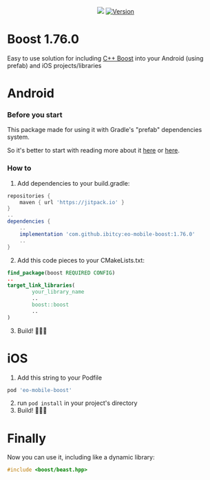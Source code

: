 <p align="center">
    <a href="https://jitpack.io/#ibitcy/eo-mobile-boost"><img src="https://jitpack.io/v/ibitcy/eo-mobile-boost.svg"/></a>
    <a href="http://cocoapods.org/pods/eo-mobile-boost"><img src="https://img.shields.io/cocoapods/v/eo-mobile-boost.svg?style=flat" alt="Version"/></a>
</p>

# Boost 1.76.0

Easy to use solution for including [C++ Boost](https://www.boost.org) into your Android (using prefab) and iOS projects/libraries

# Android

### Before you start

This package made for using it with Gradle's "prefab" dependencies system.

So it's better to start with reading more about it [here](https://developer.android.com/studio/build/dependencies?buildsystem=cmake#native-dependencies-with-agp) or [here](https://github.com/android/ndk-samples/tree/main/prefab).

### How to

1. Add dependencies to your build.gradle:
```gradle
repositories {
    maven { url 'https://jitpack.io' }
}
..
dependencies {
    ..
    implementation 'com.github.ibitcy:eo-mobile-boost:1.76.0'
    ..
}
```
2. Add this code pieces to your CMakeLists.txt:
```cmake
find_package(boost REQUIRED CONFIG)
..
target_link_libraries(
        your_library_name
        ..
        boost::boost
        ..
)
```
3. Build! 🎉🎉🎉

# iOS

1. Add this string to your Podfile

```ruby
pod 'eo-mobile-boost'
```
2. run `pod install` in your project's directory
3. Build! 🎉🎉🎉

# Finally

Now you can use it, including like a dynamic library:
```C++
#include <boost/beast.hpp>
```
